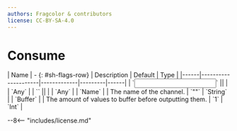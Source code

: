 ```yaml
---
authors: Fragcolor & contributors
license: CC-BY-SA-4.0
---
```



# Consume

<div class="sh-parameters" markdown="1">
| Name | - {: #sh-flags-row} | Description | Default | Type |
|------|---------------------|-------------|---------|------|
| `<input>` || | | `Any` |
| `<output>` || | | `Any` |
| `Name` |  | The name of the channel. | `""` | `String` |
| `Buffer` |  | The amount of values to buffer before outputting them. | `1` | `Int` |

</div>



--8<-- "includes/license.md"
